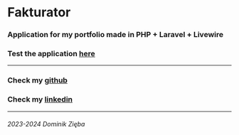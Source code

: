 <h1>Fakturator</h1>
<h3>Application for my portfolio made in PHP + Laravel + Livewire</h3>
<h3>Test the application <a target="_blank" href="https://fakturator.dominik-zieba-portfolio.pl">here</a></h3>
<hr>
<h3>Check my <a target="_blank" href="https://github.com/BigZ25">github</a></h3>
<h3>Check my <a target="_blank" href="https://www.linkedin.com/in/dominik-zięba-474003224">linkedin</a></h3>
<hr>
<h6>2023-2024 Dominik Zięba</h6>
